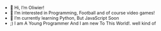 - 👋 Hi, I’m Oliwier!
- 👀 I’m interested in Programming, Football and of course video games!
- 🌱 I’m currently learning Python, But JavaScript Soon
- ;) I am A Young Programmer And I am new To This World!.    well kind of

<!---
OLIG2011/OLIG2011 is a ✨ special ✨ repository because its `README.md` (this file) appears on your GitHub profile.
You can click the Preview link to take a look at your changes.
--->
